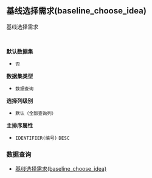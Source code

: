 ## 基线选择需求(baseline_choose_idea) <!-- {docsify-ignore-all} -->

基线选择需求

<br>
<p class="panel-title"><b>默认数据集</b></p>

* `否`

<p class="panel-title"><b>数据集类型</b></p>

* `数据查询`

<p class="panel-title"><b>选择列级别</b></p>

* `默认（全部查询列）`


<p class="panel-title"><b>主排序属性</b></p>

* `IDENTIFIER(编号)` `DESC`



### 数据查询
  * [基线选择需求(baseline_choose_idea)](module/ProdMgmt/idea/query/baseline_choose_idea)
